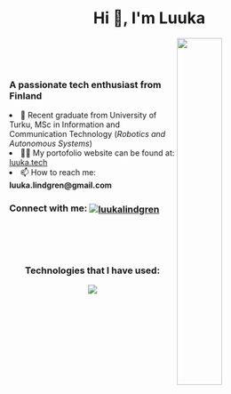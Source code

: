 <h1 align="center">Hi 👋, I'm Luuka</h1>
<img align="right" src="https://workchronicles.com/wp-content/uploads/2023/03/glimpse-of-the-future-01-2.png"  width="40%" />
<br/>
<br/>
<br/>


<h3 align="left">A passionate tech enthusiast from Finland</h3>
<li align="left"> 🌱 Recent graduate from University of Turku, MSc in Information and Communication Technology (<i>Robotics and Autonomous Systems</i>) </li>
<li align="left"> 👨‍💻 My portofolio website can be found at: <a href="https://www.luuka.tech" target="_blank">luuka.tech</a> </li>
<li align="left"> 📫 How to reach me: <b>luuka.lindgren@gmail.com</b> </li>


<h3 align="left">Connect with me: <a href="https://linkedin.com/in/luukalindgren" target="_blank"><img align="center" src="https://skillicons.dev/icons?i=linkedin" alt="luukalindgren" /></a></h3>


<br/>
<br/>
<br/>

<h3 align="center">Technologies that I have used:</h3>
 <p align="center">
  <a href="https://skillicons.dev">
    <img src="https://skillicons.dev/icons?i=js,react,py,nodejs,java,azure,bash,figma,supabase,mongodb,ps,postman,wordpress,webflow&perline=7" />
  </a>
</p>

